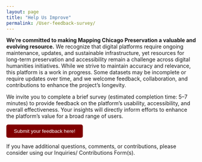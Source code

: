 ```yaml
---
layout: page
title: "Help Us Improve"
permalink: /User-feedback-survey/
---
```


<p>
  <strong>We’re committed to making Mapping Chicago Preservation a valuable and evolving resource.</strong> We recognize that digital platforms require ongoing maintenance, updates, and sustainable infrastructure, yet resources for long-term preservation and accessibility remain a challenge across digital humanities initiatives. While we strive to maintain accuracy and relevance, this platform is a work in progress. Some datasets may be incomplete or require updates over time, and we welcome feedback, collaboration, and contributions to enhance the project’s longevity.
</p>

<p>
  We invite you to complete a brief survey (estimated completion time: 5–7 minutes) to provide feedback on the platform’s usability, accessibility, and overall effectiveness. Your insights will directly inform efforts to enhance the platform’s value for a broad range of users.
</p>

<a href="https://docs.google.com/forms/d/e/1FAIpQLSc89UZV9ghgWuaKlfHL_zgEu-t0Nr-zLdx0_r7EZo_QxNtYGw/viewform?usp=header" target="_blank">
  <button style="padding: 10px 20px; background-color: rgb(128,0,0); color: white; border: none; border-radius: 5px;">
    Submit your feedback here!
  </button>
</a>

<p>If you have additional questions, comments,  or contributions, please consider using our Inquiries/ Contributions Form(s).</p>

